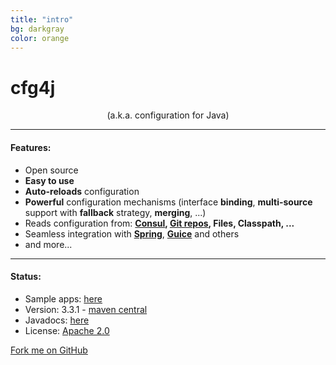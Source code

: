 ```yaml
---
title: "intro"
bg: darkgray
color: orange
---
```



# cfg4j

<center>
(a.k.a. configuration for Java)
</center>

-------------------------

#### Features:

* Open source
* **Easy to use**
* **Auto-reloads** configuration
* **Powerful** configuration mechanisms (interface **binding**, **multi-source** support with **fallback** strategy, **merging**, ...)
* Reads configuration from: **[Consul](http://consul.io), [Git repos](https://github.com/cfg4j/cfg4j-git-sample-config), Files, Classpath, ...**
* Seamless integration with **[Spring](https://spring.io/)**, **[Guice](https://github.com/google/guice)** and others
* and more...

-------------------------

#### Status:

* Sample apps: [here](https://github.com/cfg4j/cfg4-sample-apps)
* Version: 3.3.1 - [maven central](http://search.maven.org/#search%7cga%7c1%7corg.cfg4j.cfg4j)
* Javadocs: [here](http://www.javadoc.io/doc/org.cfg4j/cfg4j)
* License: [Apache 2.0](https://github.com/cfg4j/cfg4j/blob/master/LICENSE)

<span id="forkongithub">
  <a href="{{ site.source_link }}" class="bg-orange" style="color: #1d1d1d">
    Fork me on GitHub
  </a>
</span>